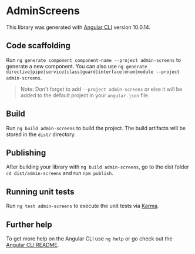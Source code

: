 # AdminScreens

This library was generated with [Angular CLI](https://github.com/angular/angular-cli) version 10.0.14.

## Code scaffolding

Run `ng generate component component-name --project admin-screens` to generate a new component. You can also use `ng generate directive|pipe|service|class|guard|interface|enum|module --project admin-screens`.
> Note: Don't forget to add `--project admin-screens` or else it will be added to the default project in your `angular.json` file. 

## Build

Run `ng build admin-screens` to build the project. The build artifacts will be stored in the `dist/` directory.

## Publishing

After building your library with `ng build admin-screens`, go to the dist folder `cd dist/admin-screens` and run `npm publish`.

## Running unit tests

Run `ng test admin-screens` to execute the unit tests via [Karma](https://karma-runner.github.io).

## Further help

To get more help on the Angular CLI use `ng help` or go check out the [Angular CLI README](https://github.com/angular/angular-cli/blob/master/README.md).

